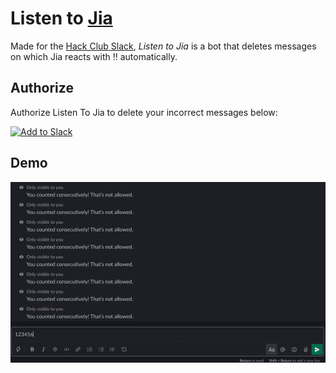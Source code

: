 # Listen to [Jia](https://github.com/cjdenio/jia)

Made for the [Hack Club Slack](https://hackclub.com/slack), _Listen to Jia_ is a bot that deletes messages on which Jia reacts with ‼️ automatically.


## Authorize

Authorize Listen To Jia to delete your incorrect messages below:

<!-- Add to slack -->

<a href="https://listentojia.khushrajrathod.com"><img alt="Add to Slack" height="40" width="139" src="https://platform.slack-edge.com/img/add_to_slack.png" srcset="https://platform.slack-edge.com/img/add_to_slack.png 1x, https://platform.slack-edge.com/img/add_to_slack@2x.png 2x"/></a>

## Demo

![Demo showing an incorrect message being posted, reacted on by Jia, and consequently deleted](images/demo.gif)
